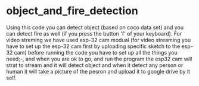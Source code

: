 # object_and_fire_detection
Using this code you can detect object (based on coco data set) and you can detect fire as well (if you press the button 'f' of your keyboard).
For video streming we have used esp-32 cam modual (for video streaming you have to set up the esp-32 cam first by uploading specific sketch to the esp-32 cam)
before running the code you have to set up all the things you need;-,
and when you are ok to go, and run the program the esp32 cam will strat to stream and it will detect object and when it detect any person or human it will take a picture 
of the pesron and upload it to google drive by it self.
